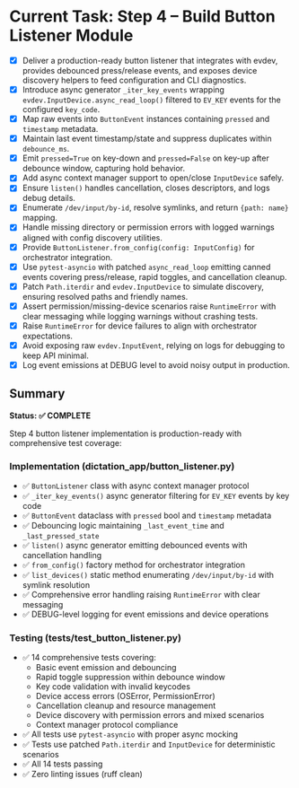 # Current Task: Step 4 – Build Button Listener Module

- [x] Deliver a production-ready button listener that integrates with evdev, provides debounced press/release events, and exposes device discovery helpers to feed configuration and CLI diagnostics.
- [x] Introduce async generator `_iter_key_events` wrapping `evdev.InputDevice.async_read_loop()` filtered to `EV_KEY` events for the configured `key_code`.
- [x] Map raw events into `ButtonEvent` instances containing `pressed` and `timestamp` metadata.
- [x] Maintain last event timestamp/state and suppress duplicates within `debounce_ms`.
- [x] Emit `pressed=True` on key-down and `pressed=False` on key-up after debounce window, capturing hold behavior.
- [x] Add async context manager support to open/close `InputDevice` safely.
- [x] Ensure `listen()` handles cancellation, closes descriptors, and logs debug details.
- [x] Enumerate `/dev/input/by-id`, resolve symlinks, and return `{path: name}` mapping.
- [x] Handle missing directory or permission errors with logged warnings aligned with config discovery utilities.
- [x] Provide `ButtonListener.from_config(config: InputConfig)` for orchestrator integration.
- [x] Use `pytest-asyncio` with patched `async_read_loop` emitting canned events covering press/release, rapid toggles, and cancellation cleanup.
- [x] Patch `Path.iterdir` and `evdev.InputDevice` to simulate discovery, ensuring resolved paths and friendly names.
- [x] Assert permission/missing-device scenarios raise `RuntimeError` with clear messaging while logging warnings without crashing tests.
- [x] Raise `RuntimeError` for device failures to align with orchestrator expectations.
- [x] Avoid exposing raw `evdev.InputEvent`, relying on logs for debugging to keep API minimal.
- [x] Log event emissions at DEBUG level to avoid noisy output in production.

## Summary

**Status: ✅ COMPLETE**

Step 4 button listener implementation is production-ready with comprehensive test coverage:

### Implementation (dictation_app/button_listener.py)
- ✅ `ButtonListener` class with async context manager protocol
- ✅ `_iter_key_events()` async generator filtering for `EV_KEY` events by key code
- ✅ `ButtonEvent` dataclass with `pressed` bool and `timestamp` metadata
- ✅ Debouncing logic maintaining `_last_event_time` and `_last_pressed_state`
- ✅ `listen()` async generator emitting debounced events with cancellation handling
- ✅ `from_config()` factory method for orchestrator integration
- ✅ `list_devices()` static method enumerating `/dev/input/by-id` with symlink resolution
- ✅ Comprehensive error handling raising `RuntimeError` with clear messaging
- ✅ DEBUG-level logging for event emissions and device operations

### Testing (tests/test_button_listener.py)
- ✅ 14 comprehensive tests covering:
  - Basic event emission and debouncing
  - Rapid toggle suppression within debounce window
  - Key code validation with invalid keycodes
  - Device access errors (OSError, PermissionError)
  - Cancellation cleanup and resource management
  - Device discovery with permission errors and mixed scenarios
  - Context manager protocol compliance
- ✅ All tests use `pytest-asyncio` with proper async mocking
- ✅ Tests use patched `Path.iterdir` and `InputDevice` for deterministic scenarios
- ✅ All 14 tests passing
- ✅ Zero linting issues (ruff clean)
